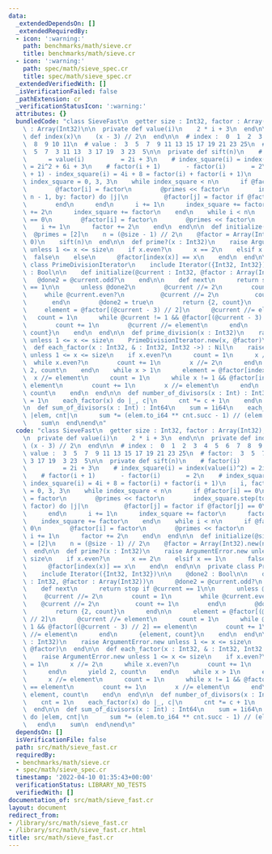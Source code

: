 ```yaml
---
data:
  _extendedDependsOn: []
  _extendedRequiredBy:
  - icon: ':warning:'
    path: benchmarks/math/sieve.cr
    title: benchmarks/math/sieve.cr
  - icon: ':warning:'
    path: spec/math/sieve_spec.cr
    title: spec/math/sieve_spec.cr
  _extendedVerifiedWith: []
  _isVerificationFailed: false
  _pathExtension: cr
  _verificationStatusIcon: ':warning:'
  attributes: {}
  bundledCode: "class SieveFast\n  getter size : Int32, factor : Array(Int32), primes\
    \ : Array(Int32)\n\n  private def value(i)\n    2 * i + 3\n  end\n\n  private\
    \ def index(x)\n    (x - 3) // 2\n  end\n\n  # index :  0  1  2  3  4  5  6  7\
    \  8  9 10 11\n  # value :  3  5  7  9 11 13 15 17 19 21 23 25\n  # factor:  3\
    \  5  7  3 11 13  3 17 19  3 23  5\n\n  private def sift(n)\n    # factor(i) \
    \      = value(i)          = 2i + 3\n    # index_square(i) = index(value(i)^2)\
    \ = 2i^2 + 6i + 3\n    # factor(i + 1)       - factor(i)       = 2\n    # index_square(i\
    \ + 1) - index_square(i) = 4i + 8 = factor(i) + factor(i + 1)\n    i, factor,\
    \ index_square = 0, 3, 3\n    while index_square < n\n      if @factor[i] == 0\n\
    \        @factor[i] = factor\n        @primes << factor\n        index_square.step(to:\
    \ n - 1, by: factor) do |j|\n          @factor[j] = factor if @factor[j] == 0\n\
    \        end\n      end\n      i += 1\n      index_square += factor\n      factor\
    \ += 2\n      index_square += factor\n    end\n    while i < n\n      if @factor[i]\
    \ == 0\n        @factor[i] = factor\n        @primes << factor\n      end\n  \
    \    i += 1\n      factor += 2\n    end\n  end\n\n  def initialize(@size)\n  \
    \  @primes = [2]\n    n = (@size - 1) // 2\n    @factor = Array(Int32).new(n,\
    \ 0)\n    sift(n)\n  end\n\n  def prime?(x : Int32)\n    raise ArgumentError.new\
    \ unless 1 <= x <= size\n    if x.even?\n      x == 2\n    elsif x == 1\n    \
    \  false\n    else\n      @factor[index(x)] == x\n    end\n  end\n\n  private\
    \ class PrimeDivisionIterator\n    include Iterator({Int32, Int32})\n\n    @done2\
    \ : Bool\n\n    def initialize(@current : Int32, @factor : Array(Int32))\n   \
    \   @done2 = @current.odd?\n    end\n\n    def next\n      return stop if @current\
    \ == 1\n\n      unless @done2\n        @current //= 2\n        count = 1\n   \
    \     while @current.even?\n          @current //= 2\n          count += 1\n \
    \       end\n        @done2 = true\n        return {2, count}\n      end\n\n \
    \     element = @factor[(@current - 3) // 2]\n      @current //= element\n   \
    \   count = 1\n      while @current != 1 && @factor[(@current - 3) // 2] == element\n\
    \        count += 1\n        @current //= element\n      end\n      {element,\
    \ count}\n    end\n  end\n\n  def prime_division(x : Int32)\n    raise ArgumentError.new\
    \ unless 1 <= x <= size\n    PrimeDivisionIterator.new(x, @factor)\n  end\n\n\
    \  def each_factor(x : Int32, & : Int32, Int32 ->) : Nil\n    raise ArgumentError.new\
    \ unless 1 <= x <= size\n    if x.even?\n      count = 1\n      x //= 2\n    \
    \  while x.even?\n        count += 1\n        x //= 2\n      end\n      yield\
    \ 2, count\n    end\n    while x > 1\n      element = @factor[index(x)]\n    \
    \  x //= element\n      count = 1\n      while x != 1 && @factor[index(x)] ==\
    \ element\n        count += 1\n        x //= element\n      end\n      yield element,\
    \ count\n    end\n  end\n\n  def number_of_divisors(x : Int) : Int32\n    cnt\
    \ = 1\n    each_factor(x) do |_, c|\n      cnt *= c + 1\n    end\n    cnt\n  end\n\
    \n  def sum_of_divisors(x : Int) : Int64\n    sum = 1i64\n    each_factor(x) do\
    \ |elem, cnt|\n      sum *= (elem.to_i64 ** cnt.succ - 1) // (elem - 1)\n    end\n\
    \    sum\n  end\nend\n"
  code: "class SieveFast\n  getter size : Int32, factor : Array(Int32), primes : Array(Int32)\n\
    \n  private def value(i)\n    2 * i + 3\n  end\n\n  private def index(x)\n   \
    \ (x - 3) // 2\n  end\n\n  # index :  0  1  2  3  4  5  6  7  8  9 10 11\n  #\
    \ value :  3  5  7  9 11 13 15 17 19 21 23 25\n  # factor:  3  5  7  3 11 13 \
    \ 3 17 19  3 23  5\n\n  private def sift(n)\n    # factor(i)       = value(i)\
    \          = 2i + 3\n    # index_square(i) = index(value(i)^2) = 2i^2 + 6i + 3\n\
    \    # factor(i + 1)       - factor(i)       = 2\n    # index_square(i + 1) -\
    \ index_square(i) = 4i + 8 = factor(i) + factor(i + 1)\n    i, factor, index_square\
    \ = 0, 3, 3\n    while index_square < n\n      if @factor[i] == 0\n        @factor[i]\
    \ = factor\n        @primes << factor\n        index_square.step(to: n - 1, by:\
    \ factor) do |j|\n          @factor[j] = factor if @factor[j] == 0\n        end\n\
    \      end\n      i += 1\n      index_square += factor\n      factor += 2\n  \
    \    index_square += factor\n    end\n    while i < n\n      if @factor[i] ==\
    \ 0\n        @factor[i] = factor\n        @primes << factor\n      end\n     \
    \ i += 1\n      factor += 2\n    end\n  end\n\n  def initialize(@size)\n    @primes\
    \ = [2]\n    n = (@size - 1) // 2\n    @factor = Array(Int32).new(n, 0)\n    sift(n)\n\
    \  end\n\n  def prime?(x : Int32)\n    raise ArgumentError.new unless 1 <= x <=\
    \ size\n    if x.even?\n      x == 2\n    elsif x == 1\n      false\n    else\n\
    \      @factor[index(x)] == x\n    end\n  end\n\n  private class PrimeDivisionIterator\n\
    \    include Iterator({Int32, Int32})\n\n    @done2 : Bool\n\n    def initialize(@current\
    \ : Int32, @factor : Array(Int32))\n      @done2 = @current.odd?\n    end\n\n\
    \    def next\n      return stop if @current == 1\n\n      unless @done2\n   \
    \     @current //= 2\n        count = 1\n        while @current.even?\n      \
    \    @current //= 2\n          count += 1\n        end\n        @done2 = true\n\
    \        return {2, count}\n      end\n\n      element = @factor[(@current - 3)\
    \ // 2]\n      @current //= element\n      count = 1\n      while @current !=\
    \ 1 && @factor[(@current - 3) // 2] == element\n        count += 1\n        @current\
    \ //= element\n      end\n      {element, count}\n    end\n  end\n\n  def prime_division(x\
    \ : Int32)\n    raise ArgumentError.new unless 1 <= x <= size\n    PrimeDivisionIterator.new(x,\
    \ @factor)\n  end\n\n  def each_factor(x : Int32, & : Int32, Int32 ->) : Nil\n\
    \    raise ArgumentError.new unless 1 <= x <= size\n    if x.even?\n      count\
    \ = 1\n      x //= 2\n      while x.even?\n        count += 1\n        x //= 2\n\
    \      end\n      yield 2, count\n    end\n    while x > 1\n      element = @factor[index(x)]\n\
    \      x //= element\n      count = 1\n      while x != 1 && @factor[index(x)]\
    \ == element\n        count += 1\n        x //= element\n      end\n      yield\
    \ element, count\n    end\n  end\n\n  def number_of_divisors(x : Int) : Int32\n\
    \    cnt = 1\n    each_factor(x) do |_, c|\n      cnt *= c + 1\n    end\n    cnt\n\
    \  end\n\n  def sum_of_divisors(x : Int) : Int64\n    sum = 1i64\n    each_factor(x)\
    \ do |elem, cnt|\n      sum *= (elem.to_i64 ** cnt.succ - 1) // (elem - 1)\n \
    \   end\n    sum\n  end\nend\n"
  dependsOn: []
  isVerificationFile: false
  path: src/math/sieve_fast.cr
  requiredBy:
  - benchmarks/math/sieve.cr
  - spec/math/sieve_spec.cr
  timestamp: '2022-04-10 01:35:43+00:00'
  verificationStatus: LIBRARY_NO_TESTS
  verifiedWith: []
documentation_of: src/math/sieve_fast.cr
layout: document
redirect_from:
- /library/src/math/sieve_fast.cr
- /library/src/math/sieve_fast.cr.html
title: src/math/sieve_fast.cr
---
```

